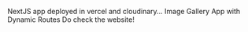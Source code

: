 NextJS app deployed in vercel and cloudinary... Image Gallery App with Dynamic Routes Do check the website!
